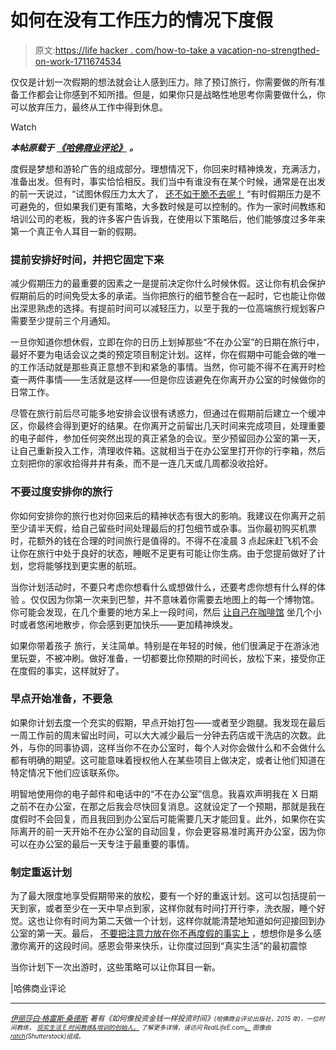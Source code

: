 # 如何在没有工作压力的情况下度假

> 原文:[https://life hacker . com/how-to-take a vacation-no-strengthed-on-work-1711674534](https://lifehacker.com/how-to-take-a-vacation-without-stressing-about-work-1711674534)

仅仅是计划一次假期的想法就会让人感到压力。除了预订旅行，你需要做的所有准备工作都会让你感到不知所措。但是，如果你只是战略性地思考你需要做什么，你可以放弃压力，最终从工作中得到休息。

Watch

***本帖原载于*** [***《哈佛商业评论》***](https://hbr.org/2015/06/going-on-vacation-doesnt-have-to-stress-you-out-at-work) ***。***

度假是梦想和游轮广告的组成部分。理想情况下，你回来时精神焕发，充满活力，准备出发。但有时，事实恰恰相反。我们当中有谁没有在某个时候，通常是在出发的前一天说过，“试图休假压力太大了， [还不如干脆不去呢！](https://lifehacker.com/how-to-escape-the-cult-of-busy-5994072) “有时假期压力是不可避免的，但如果我们更有策略，大多数时候是可以控制的。作为一家时间教练和培训公司的老板，我的许多客户告诉我，在使用以下策略后，他们能够度过多年来第一个真正令人耳目一新的假期。

### 提前安排好时间，并把它固定下来

减少假期压力的最重要的因素之一是提前决定你什么时候休假。这让你有机会保护假期前后的时间免受太多的承诺。当你把旅行的细节整合在一起时，它也能让你做出深思熟虑的选择。有提前时间可以减轻压力，以至于我的一位高端旅行规划客户需要至少提前三个月通知。

一旦你知道你想休假，立即在你的日历上划掉那些“不在办公室”的日期在旅行中，最好不要为电话会议之类的预定项目制定计划。这样，你在假期中可能会做的唯一的工作活动就是那些真正意想不到和紧急的事情。当然，你可能不得不在离开时检查一两件事情——生活就是这样——但是你应该避免在你离开办公室的时候做你的日常工作。

尽管在旅行前后尽可能多地安排会议很有诱惑力，但通过在假期前后建立一个缓冲区，你最终会得到更好的结果。在你离开之前留出几天时间来完成项目，处理重要的电子邮件，参加任何突然出现的真正紧急的会议。至少预留回办公室的第一天，让自己重新投入工作，清理收件箱。这就相当于在办公室里打开你的行李箱，然后立刻把你的家收拾得井井有条，而不是一连几天或几周都没收拾好。

### 不要过度安排你的旅行

你如何安排你的旅行也对你回来后的精神状态有很大的影响。我建议在你离开之前至少请半天假，给自己留些时间处理最后的打包细节或杂事。当你最初购买机票时，花额外的钱在合理的时间旅行是值得的。不得不在凌晨 3 点起床赶飞机不会让你在旅行中处于良好的状态，睡眠不足更有可能让你生病。由于您提前做好了计划，您将能够找到更实惠的航班。

当你计划活动时，不要只考虑你想看什么或想做什么，还要考虑你想有什么样的体验 。仅仅因为你第一次来到巴黎，并不意味着你需要去地图上的每一个博物馆。你可能会发现，在几个重要的地方呆上一段时间，然后 [让自己在咖啡馆](https://lifehacker.com/how-to-actually-act-like-a-local-when-traveling-5983618) 坐几个小时或者悠闲地散步，你会感到更加快乐——更加精神焕发。

如果你带着孩子 旅行，关注简单。特别是在年轻的时候，他们很满足于在游泳池里玩耍，不被冲刷。做好准备，一切都要比你预期的时间长，放松下来，接受你正在度假的事实，这样就好了。

### 早点开始准备，不要急

如果你计划去度一个充实的假期，早点开始打包——或者至少跑腿。我发现在最后一周工作前的周末留出时间，可以大大减少最后一分钟去药店或干洗店的次数。此外，与你的同事协调，这样当你不在办公室时，每个人对你会做什么和不会做什么都有明确的期望。这可能意味着授权他人在某些项目上做决定，或者让他们知道在特定情况下他们应该联系你。

明智地使用你的电子邮件和电话中的“不在办公室”信息。我喜欢声明我在 X 日期之前不在办公室，在那之后我会尽快回复消息。这就设定了一个预期，那就是我在度假时不会回复，而且我回到办公室后可能需要几天才能回复。此外，如果你在实际离开的前一天开始不在办公室的自动回复，你会更容易准时离开办公室，因为你可以在办公室的最后一天专注于最重要的事情。

### 制定重返计划

为了最大限度地享受假期带来的放松，要有一个好的重返计划。这可以包括提前一天到家，或者至少在一天中早点到家，这样你就有时间打开行李，洗衣服，睡个好觉。这也让你有时间为第二天做一个计划，这样你就能清楚地知道如何迎接回到办公室的第一天。最后， [不要把注意力放在你不再度假的事实上](https://lifehacker.com/how-to-get-over-your-post-vacation-blues-and-back-to-y-1695901506) ，想想你是多么感激你离开的这段时间。感恩会带来快乐，让你度过回到“真实生活”的最初震惊

当你计划下一次出游时，这些策略可以让你耳目一新。

|哈佛商业评论

* * *

[<small>*伊丽莎白·格雷斯·桑德斯*</small>](https://hbr.org/search?term=elizabeth+grace+saunders) <small>*著有《如何像投资金钱一样投资时间》*</small>[*<small></small>*](http://www.amazon.com/Invest-Your-Time-Like-Money-ebook/dp/B00RZZA64I/?asc_campaign=InlineText&asc_refurl=https://lifehacker.com/how-to-take-a-vacation-without-stressing-about-work-1711674534&asc_source=&tag=kinjalifehackerlink-20)<small><small>*(哈佛商业评论出版社，2015 年)，一位时间教练，*</small> [<small>*现实生活 E 时间教练&培训的创始人。*</small>](http://www.RealLifeE.com/coaching) <small>*了解更多详情，请访问 RealLifeE.com*</small>[<small>*。*</small>](http://www.RealLifeE.com) <small>*图像由*</small>[<small>*ratch*</small>](http://www.shutterstock.com/pic-205914928/stock-vector-businessman-vacation-eps-vector-format.html?src=TMDVx0KLrXTjqyJYhan_Bg-1-50)<small>*(Shutterstock)组成。*</small></small> 

<small></small>